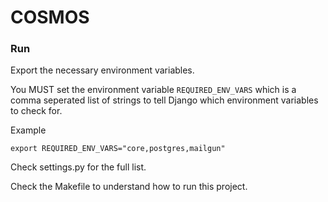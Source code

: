 COSMOS
======

### Run
Export the necessary environment variables.

You MUST set the environment variable `REQUIRED_ENV_VARS` which is
a comma seperated list of strings to tell Django which environment variables to check for.

Example
```
export REQUIRED_ENV_VARS="core,postgres,mailgun"
```

Check settings.py for the full list.

Check the Makefile to understand how to run this project.
